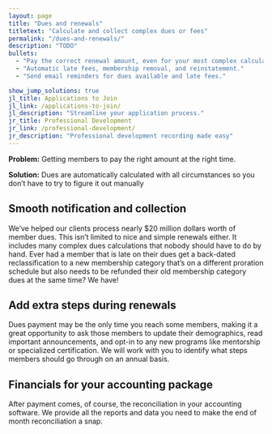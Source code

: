 ```yaml
---
layout: page
title: "Dues and renewals"
titletext: "Calculate and collect complex dues or fees"
permalink: "/dues-and-renewals/"
description: "TODO"
bullets:
  - "Pay the correct renewal amount, even for your most complex calculations."
  - "Automatic late fees, membership removal, and reinstatement."
  - "Send email reminders for dues available and late fees."

show_jump_solutions: true
jl_title: Applications to Join
jl_link: /applications-to-join/
jl_description: "Streamline your application process."
jr_title: Professional Development
jr_link: /professional-development/
jr_description: "Professional development recording made easy"
---
```


**Problem:** Getting members to pay the right amount at the right time.

**Solution:** Dues are automatically calculated with all circumstances so you don’t have to try to figure it out manually

## Smooth notification and collection

We’ve helped our clients process nearly $20 million dollars worth of member dues. This isn’t limited to nice and simple renewals either. It includes many complex dues calculations that nobody should have to do by hand. Ever had a member that is late on their dues get a back-dated reclassification to a new membership category that’s on a different proration schedule but also needs to be refunded their old membership category dues at the same time? We have!

## Add extra steps during renewals

Dues payment may be the only time you reach some members, making it a great opportunity to ask those members to update their demographics, read important announcements, and opt-in to any new programs like mentorship or specialized certification. We will work with you to identify what steps members should go through on an annual basis.

## Financials for your accounting package

After payment comes, of course, the reconciliation in your accounting software. We provide all the reports and data you need to make the end of month reconciliation a snap.

